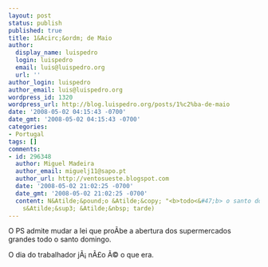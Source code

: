 ```yaml
---
layout: post
status: publish
published: true
title: 1&Acirc;&ordm; de Maio
author:
  display_name: luispedro
  login: luispedro
  email: luis@luispedro.org
  url: ''
author_login: luispedro
author_email: luis@luispedro.org
wordpress_id: 1320
wordpress_url: http://blog.luispedro.org/posts/1%c2%ba-de-maio
date: '2008-05-02 04:15:43 -0700'
date_gmt: '2008-05-02 04:15:43 -0700'
categories:
- Portugal
tags: []
comments:
- id: 296348
  author: Miguel Madeira
  author_email: miguelj11@sapo.pt
  author_url: http://ventosueste.blogspot.com
  date: '2008-05-02 21:02:25 -0700'
  date_gmt: '2008-05-02 21:02:25 -0700'
  content: N&Atilde;&pound;o &Atilde;&copy; "<b>todo<&#47;b> o santo domingo" (&Atilde;&copy;
    s&Atilde;&sup3; &Atilde;&nbsp; tarde)
---
```

<p>O PS admite mudar a lei que pro&Atilde;&shy;be a abertura dos supermercados grandes todo o santo domingo.</p>
<p>O dia do trabalhador j&Atilde;&iexcl; n&Atilde;&pound;o &Atilde;&copy; o que era.</p>
